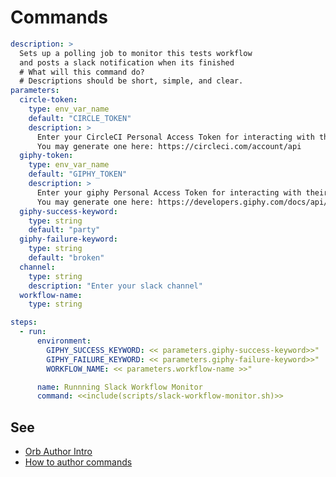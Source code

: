 # Commands

```yaml
description: >
  Sets up a polling job to monitor this tests workflow
  and posts a slack notification when its finished
  # What will this command do?
  # Descriptions should be short, simple, and clear.
parameters:
  circle-token:
    type: env_var_name
    default: "CIRCLE_TOKEN"
    description: >
      Enter your CircleCI Personal Access Token for interacting with the API.
      You may generate one here: https://circleci.com/account/api
  giphy-token:
    type: env_var_name
    default: "GIPHY_TOKEN"
    description: >
      Enter your giphy Personal Access Token for interacting with their API.
      You may generate one here: https://developers.giphy.com/docs/api/
  giphy-success-keyword:
    type: string
    default: "party"
  giphy-failure-keyword:
    type: string
    default: "broken"
  channel:
    type: string
    description: "Enter your slack channel"
  workflow-name:
    type: string

steps:
  - run:
      environment:
        GIPHY_SUCCESS_KEYWORD: << parameters.giphy-success-keyword>>"
        GIPHY_FAILURE_KEYWORD: << parameters.giphy-failure-keyword>>"
        WORKFLOW_NAME: << parameters.workflow-name >>"

      name: Runnning Slack Workflow Monitor
      command: <<include(scripts/slack-workflow-monitor.sh)>>

```

## See

- [Orb Author Intro](https://circleci.com/docs/2.0/orb-author-intro/#section=configuration)
- [How to author commands](https://circleci.com/docs/2.0/reusing-config/#authoring-reusable-commands)
